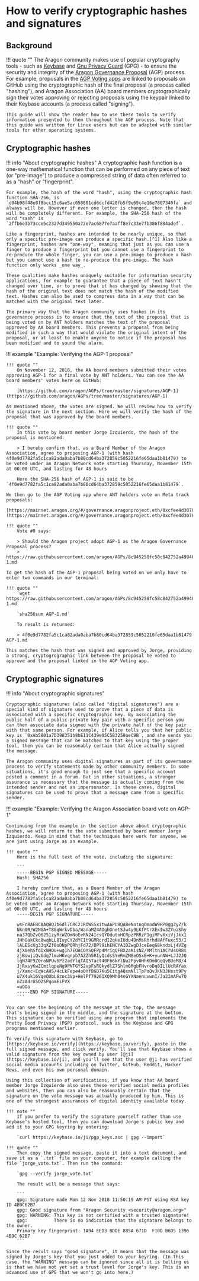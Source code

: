 # How to verify cryptographic hashes and signatures

## Background

!!! quote ""
    The Aragon community makes use of popular cryptography tools - such as [Keybase](https://keybase.io) and [Gnu Privacy Guard](https://www.gnupg.org/) (GPG) - to ensure the security and integrity of the [Aragon Governance Proposal](https://wiki.aragon.org/documentation/governance/) (AGP) process. For example, proposals in the [AGP Voting apps](https://mainnet.aragon.org/#/governance.aragonproject.eth/0xcfee4d3078f74197ce77120dbfe6d35f443cab1c) are linked to proposals on GitHub using the cryptographic hash of the final proposal (a process called "hashing"), and Aragon Association (AA) board members cryptographically sign their votes approving or rejecting proposals using the keypair linked to their Keybase accounts (a process called "signing").

    This guide will show the reader how to use these tools to verify information presented to them throughout the AGP process. Note that this guide was written for Linux users but can be adapted with similar tools for other operating systems.

## Cryptographic hashes

!!! info "About cryptographic hashes"
    A cryptographic hash function is a one-way mathematical function that can be performed on any piece of text (or "pre-image") to produce a compressed string of data often referred to as a "hash" or "fingerprint".

    For example, the hash of the word "hash", using the cryptographic hash function SHA-256, is `d04b98f48e8f8bcc15c6ae5ac050801cd6dcfd428fb5f9e65c4e16e7807340fa` and always will be. However if even one letter is changed, then the hash will be completely different. For example, the SHA-256 hash of the word "sash" is `2ffb6e3b73cce5c2327d349550a72e7ac6877e7aaff8e7c33e7fb386f884adef`.

    Like a fingerprint, hashes are intended to be nearly unique, so that only a specific pre-image can produce a specific hash.[^1] Also like a fingerprint, hashes are "one-way", meaning that just as you can use a finger to produce a fingerprint but you cannot use a fingerprint to re-produce the whole finger, you can use a pre-image to produce a hash but you cannot use a hash to re-produce the pre-image. The hash function only works _one way_.

    These qualities make hashes uniquely suitable for information security applications, for example to guarantee that a piece of text hasn't changed over time, or to prove that it has changed by showing that the hash of the original text does not match the hash of the modified text. Hashes can also be used to compress data in a way that can be matched with the original text later.

    The primary way that the Aragon community uses hashes in its governance process is to ensure that the text of the proposal that is being voted on by ANT holders matches the text of the proposal approved by AA board members. This prevents a proposal from being modified in such a way that would violate the original intent of the proposal, or at least to enable anyone to notice if the proposal has been modified and to sound the alarm.

!!! example "Example: Verifying the AGP-1 proposal"

    !!! quote ""
        On November 12, 2018, the AA board members submitted their votes approving AGP-1 for a final vote by ANT holders. You can see the AA board members' votes here on GitHub:

        [https://github.com/aragon/AGPs/tree/master/signatures/AGP-1](https://github.com/aragon/AGPs/tree/master/signatures/AGP-1)

    As mentioned above, the votes are signed. We will review how to verify the signature in the next section. Here we will verify the hash of the proposal that was approved by the board members.

    !!! quote ""
        In this vote by board member Jorge Izquierdo, the hash of the proposal is mentioned:

        > I hereby confirm that, as a Board Member of the Aragon Association, agree to proposing AGP-1 (with hash 4f0e9d7782fa5c1ca82ada0aba7b80cd64ba372859c5052216fe65daa1b81479) to be voted under an Aragon Network vote starting Thursday, November 15th at 00:00 UTC, and lasting for 48 hours

        Here the SHA-256 hash of AGP-1 is said to be `4f0e9d7782fa5c1ca82ada0aba7b80cd64ba372859c5052216fe65daa1b81479`.

    We then go to the AGP Voting app where ANT holders vote on Meta track proposals:

    [https://mainnet.aragon.org/#/governance.aragonproject.eth/0xcfee4d3078f74197ce77120dbfe6d35f443cab1c](https://mainnet.aragon.org/#/governance.aragonproject.eth/0xcfee4d3078f74197ce77120dbfe6d35f443cab1c)

    !!! quote ""
        Vote #0 says:

        > Should the Aragon project adopt AGP-1 as the Aragon Governance Proposal process?
        > https://raw.githubusercontent.com/aragon/AGPs/8c945258fc58c842752a49946514815a4fdd971d/AGPs/AGP-1.md

    To get the hash of the AGP-1 proposal being voted on we only have to enter two commands in our terminal:

    !!! quote ""
        `wget https://raw.githubusercontent.com/aragon/AGPs/8c945258fc58c842752a49946514815a4fdd971d/AGPs/AGP-1.md`

        `sha256sum AGP-1.md`

        To result is returned:

        > 4f0e9d7782fa5c1ca82ada0aba7b80cd64ba372859c5052216fe65daa1b81479  AGP-1.md

    This matches the hash that was signed and approved by Jorge, providing a strong, cryptogrographic link between the proposal he voted to approve and the proposal linked in the AGP Voting app.

## Cryptographic signatures

!!! info "About cryptographic signatures"

    Cryptographic signatures (also called "digital signatures") are a special kind of signature used to prove that a piece of data is associated with a specific cryptographic key. By associating the public half of a public-private key pair with a specific person you can then associate data signed with the private half of the key pair with that same person. For example, if Alice tells you that her public key is `0xAb5801a7D398351b8bE11C439e05C5B3259aeC9B`, and she sends you a signed message that can be matched to that key using the proper tool, then you can be reasonably certain that Alice actually signed the message.

    The Aragon community uses digital signatures as part of its governance process to verify statements made by other community members. In some situations, it's good enough to just see that a specific account posted a comment in a forum. But in other situations, a stronger assurance is necessary that the message is actually coming from the intended sender and not an impersonator. In these cases, digital signatures can be used to prove that a message came from a specific sender.

!!! example "Example: Verifying the Aragon Association board vote on AGP-1"

    Continuing from the example in the section above about cryptographic hashes, we will return to the vote submitted by board member Jorge Izquierdo. Keep in mind that the techniques here work for anyone, we are just using Jorge as an example.

    !!! quote ""
        Here is the full text of the vote, including the signature:

        ```
        -----BEGIN PGP SIGNED MESSAGE-----
        Hash: SHA256

        I hereby confirm that, as a Board Member of the Aragon Association, agree to proposing AGP-1 (with hash 4f0e9d7782fa5c1ca82ada0aba7b80cd64ba372859c5052216fe65daa1b81479) to be voted under an Aragon Network vote starting Thursday, November 15th at 00:00 UTC, and lasting for 48 hours
        -----BEGIN PGP SIGNATURE-----

        wsFcBAEBCAAQBQJb6dl7CRC21ROWS5xitwAAPU8QABeNotnqOmodW9HP0gg2yZ/k
        Nkn0R/W2NGA+T8GqWrkvDba/WanaMZ4AOghDnetSJw4y9LKfFtrXExIw3ZYuaShy
        na37QbZvQ6251zyRcWZOmNoEeRN24IcsQYOdutoHCRpzPRRzF1giMFvXxiVjJkx1
        JHhOakCkc8wqbLL8IuyCY2dYCIt9GMRcrdI2qHeIUdu4DnMsRhrhd8AfFuxc53/I
        lALEScKg33qXZf8oDNpPQRhjFd72/BPl9ihENCYA1DZwgDJceEeqG8kndxLj4VZg
        4jX0ehSfdIxNHOU+wg1h7EOACOYSQFPp4MriqQFBX2aKisNZ/XMltn1ACrU4OR8s
        zjBowjiQv6dq7lmvHKvqnpb7AZZh5RIyQcdsSYeRmZM8eOSxE+K+yunNW+LJJ2JQ
        lqN74F9Z0roNPUv6Pz2adYlqTAQ5Tact40Fb6kYlNu2Ppv0HhKDm0GqQvBUeM8/4
        JjRxsyKwZCmtlqpeNg9PNTGYS2vpFsRQkydlZ7Shlm6MgbFHvroDq8ILlUcRAYax
        j/Xamc+EqWcAH5/4cLkFepe4oOYfBGD7Ku5Citg4QxmNllTpPsQvJKN3JHsst9Py
        u7X4uk16VqeQUbL6zoc3Vp+HelPf79261XQ9Mh04eGYXNmenuvwnI/Ja2ImAFw7Q
        nZzAdr05O2SPqomEiFVX
        =uQOa
        -----END PGP SIGNATURE-----
        ```

    You can see the beginning of the message at the top, the message that's being signed in the middle, and the signature at the bottom. This signature can be verified using any program that implements the Pretty Good Privacy (PGP) protocol, such as the Keybase and GPG programs mentioned earlier.

    To verify this signature with Keybase, go to [https://keybase.io/verify](https://keybase.io/verify), paste in the full signed message, and click verify. You'll see that Keybase shows a valid signature from the key owned by user [@ji](https://keybase.io/ji), and you'll see that the user @ji has verified social media accounts including on Twitter, GitHub, Reddit, Hacker News, and even his own personal domain.

    Using this collection of verifications, if you know that AA board member Jorge Izquierdo also uses these verified social media profiles and websites, then you can also be reasonably certain that the signature on the vote message was actually produced by him. This is one of the strongest assurances of digital identity available today.

    !!! note ""
        If you prefer to verify the signature yourself rather than use Keybase's hosted tool, then you can download Jorge's public key and add it to your GPG keyring by entering:

        `curl https://keybase.io/ji/pgp_keys.asc | gpg --import`

    !!! quote ""
        Then copy the signed message, paste it into a text document, and save it as a `.txt` file on your computer, for example calling the file `jorge_vote.txt`. Then run the command:

        `gpg --verify jorge_vote.txt`

        The result will be a message that says:

        ```
        gpg: Signature made Mon 12 Nov 2018 11:50:19 AM PST using RSA key ID 4B9C62B7
        gpg: Good signature from "Aragon Security <security@aragon.org>"
        gpg: WARNING: This key is not certified with a trusted signature!
        gpg:          There is no indication that the signature belongs to the owner.
        Primary key fingerprint: 1A94 EED3 BDDE 885A 671D  F10D B6D5 1396 4B9C 62B7
        ```

    Since the result says "good signature", it means that the message was signed by Jorge's key that you just added to your keyring. (In this case, the "WARNING" message can be ignored since all it is telling us is that we have not yet set a trust level for Jorge's key. This is an advanced use of GPG that we won't go into here.)

[^1]:
    Hashes are only "nearly" unique because it is theoretically possible for two different pre-images to produce the same hash. This is referred to as a "collision". However, for the most secure hashing algorithms available, this is basically impossible with current state of the art computers.
[^2]: Page owner: John Light ([@john-light](https://github.com/john-light). Last updated 17.06.2019
